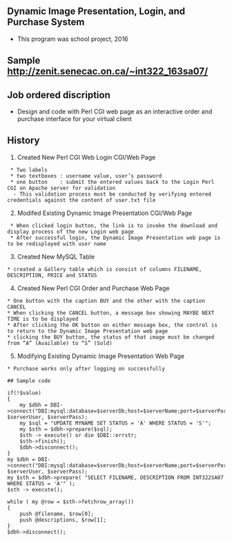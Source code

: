 ## Dynamic Image Presentation, Login, and Purchase System

  * This program was school project, 2016

## Sample  http://zenit.senecac.on.ca/~int322_163sa07/

## Job ordered discription

  * Design and code with Perl CGI web page as an interactive order and purchase interface for your virtual client

## History

   1. Created New Perl CGI Web Login CGI/Web Page   
   
     * Two labels
     * two textboxes : username value, user’s password
     * one button    : submit the entered values back to the Login Perl CGI on Apache server for validation
      - This validation process must be conducted by verifying entered credentials against the content of user.txt file
        
   2. Modifed Existing Dynamic Image Presentation CGI/Web Page
   
     * When clicked login button, the link is to invoke the download and display process of the new Login web page
     * After successful login, the Dynamic Image Presentation web page is to be redisplayed with user name
   
   3. Created New MySQL Table
   
    * created a Gallery table which is consist of columns FILENAME, DESCRIPTION, PRICE and STATUS
   
   4. Created New Perl CGI Order and Purchase Web Page
   
    * One button with the caption BUY and the other with the caption CANCEL
    * When clicking the CANCEL button, a message box showing MAYBE NEXT TIME is to be displayed
    * After clicking the OK button on either message box, the control is to return to the Dynamic Image Presentation web page
    * clicking the BUY button, the status of that image must be changed from “A” (Available) to “S” (Sold)
   
   5. Modifying Existing Dynamic Image Presentation Web Page
   
    * Purchase works only after logging on successfully
    
    ## Sample code
    
    if(!$value)
    {	
	    my $dbh = DBI->connect("DBI:mysql:database=$serverDb;host=$serverName;port=$serverPort", $serverUser, $serverPass);
	    my $sql = "UPDATE MYNAME SET STATUS = 'A' WHERE STATUS = 'S'";
    	my $sth = $dbh->prepare($sql);
	    $sth -> execute() or die $DBI::errstr;
	    $sth->finish();
	    $dbh->disconnect();
    }
    my $dbh = DBI->connect("DBI:mysql:database=$serverDb;host=$serverName;port=$serverPort", $serverUser, $serverPass);
    my $sth = $dbh->prepare( "SELECT FILENAME, DESCRIPTION FROM INT322SA07 WHERE STATUS = 'A'" );
    $sth -> execute();

    while ( my @row = $sth->fetchrow_array())
    {
	    push @filename, $row[0];
	    push @descriptions, $row[1];
    }
    $dbh->disconnect();
   
   
